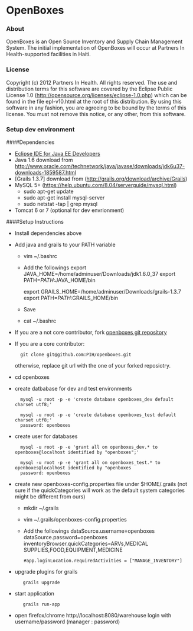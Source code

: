 OpenBoxes
=========

### About

OpenBoxes is an Open Source Inventory and Supply Chain Management System. The initial implementation of OpenBoxes will occur at Partners In Health-supported facilities in Haiti.

### License

Copyright (c) 2012 Partners In Health.  All rights reserved.
The use and distribution terms for this software are covered by the
Eclipse Public License 1.0 (http://opensource.org/licenses/eclipse-1.0.php)
which can be found in the file epl-v10.html at the root of this distribution.
By using this software in any fashion, you are agreeing to be bound by
the terms of this license.
You must not remove this notice, or any other, from this software.

### Setup dev environment

####Dependencies

* [Eclipse IDE for Java EE Developers](http://www.eclipse.org/downloads)
* Java 1.6
  download from http://www.oracle.com/technetwork/java/javase/downloads/jdk6u37-downloads-1859587.html
* [Grails 1.3.7]
  download from (http://grails.org/download/archive/Grails)
* MySQL 5+ (https://help.ubuntu.com/8.04/serverguide/mysql.html)
  * sudo apt-get update
  * sudo apt-get install mysql-server
  * sudo netstat -tap | grep mysql
* Tomcat 6 or 7 (optional for dev envrionment)
 

####Setup Instructions

* Install dependencies above
* Add java and grails to your PATH variable
  * vim ~/.bashrc
  * Add the followings 
     export JAVA_HOME=/home/adminuser/Downloads/jdk1.6.0_37
     export PATH=$PATH:$JAVA_HOME/bin

     export GRAILS_HOME=/home/adminuser/Downloads/grails-1.3.7
     export PATH=$PATH:$GRAILS_HOME/bin 
  * Save
  * cat ~/.bashrc
* If you are a not core contributor, fork [openboxes git repository](https://github.com/PIH/openboxes)
* If you are a core contributor:

        git clone git@github.com:PIH/openboxes.git      
  otherwise, replace git url with the one of your forked reposiotry.    
* cd openboxes
* create datbabase for dev and test environments

        mysql -u root -p -e 'create database openboxes_dev default charset utf8;'

        mysql -u root -p -e 'create database openboxes_test default charset utf8;'  
        password: openboxes     
* create user for databases          
     
        mysql -u root -p -e 'grant all on openboxes_dev.* to openboxes@localhost identified by "openboxes";'
      
        mysql -u root -p -e 'grant all on openboxes_test.* to openboxes@localhost identified by "openboxes 
        password: openboxes
* create new openboxes-config.properties file under $HOME/.grails (not sure if the quickCategories will work as the default system categories might be different from ours)
  * mkdir ~/.grails
  * vim ~/.grails/openboxes-config.properties
  * Add the followings
        dataSource.username=openboxes
        dataSource.password=openboxes 
        inventoryBrowser.quickCategories=ARVs,MEDICAL SUPPLIES,FOOD,EQUIPMENT,MEDICINE

        #app.loginLocation.requiredActivities = ["MANAGE_INVENTORY"]      
* upgrade plugins for grails 
    
         grails upgrade
* start application

         grails run-app
*  open firefox/chrome http://localhost:8080/warehouse
login with username/password (manager : password)
